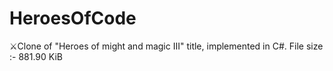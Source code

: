 # HeroesOfCode
⚔Clone of "Heroes of might and magic III" title, implemented in C#.
File size :- 881.90 KiB
